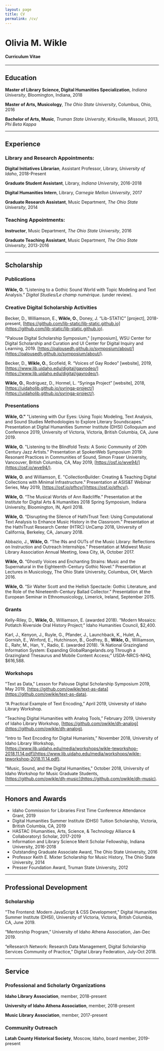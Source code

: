 ```yaml
---
layout: page
title: CV
permalink: /cv/
---
```


# Olivia M. Wikle

#### Curriculum Vitae

---

## Education

**Master of Library Science, Digital Humanities Specialization**, *Indiana University*, Bloomington, Indiana, 2018

**Master of Arts, Musicology**, *The Ohio State University*, Columbus, Ohio, 2016

**Bachelor of Arts, Music**, *Truman State University*, Kirksville, Missouri, 2013, *Phi Beta Kappa*

---

## Experience

### Library and Research Appointments:

**Digital Initiatives Librarian**, Assistant Professor, Library, *University of Idaho*, 2018-Present

**Graduate Student Assistant**, Library, *Indiana University*, 2016-2018

**Digital Humanities Intern**, Library, *Carnegie Mellon University*, 2017

**Graduate Research Assistant**, Music Department, *The Ohio State University*, 2014

### Teaching Appointments:

**Instructor**, Music Department, *The Ohio State University*, 2016

**Graduate Teaching Assistant**, Music Department, *The Ohio State University*, 2013-2016

---

## Scholarship

### Publications

**Wikle, O.** “Listening to a Gothic Sound World with Topic Modeling and Text Analysis.” *Digital Studies/Le champ numérique*. (under review).

### Creative Digital Scholarship Activities

Becker, D., Williamson, E., **Wikle, O.**, Doney, J. “Lib-STATIC” [project], 2018-present, [https://github.com/lib-static/lib-static.github.io](https://github.com/lib-static/lib-static.github.io).

"Palouse Digital Scholarship Symposium," [symposium], WSU Center for Digital Scholarship and Curation and UI Center for Digital Inquiry and Learning, 2019. [https://palousedh.github.io/symposium/about/](https://palousedh.github.io/symposium/about/). 

Becker, D., **Wikle, O.**, Scofield, R. “Voices of Gay Rodeo” [website], 2019, [https://www.lib.uidaho.edu/digital/gayrodeo/](https://www.lib.uidaho.edu/digital/gayrodeo/).

**Wikle, O.**, Rodriguez, D., Hormel, L. “Syringa Project” [website], 2018, [https://uidaholib.github.io/syringa-project/](https://uidaholib.github.io/syringa-project/).
 
### Presentations

**Wikle, O."** "Listening with Our Eyes: Using Topic Modeling, Text Analysis, and Sound Studies Methodologies to Explore Literary Soundscapes." Presentation at Digital Humanities Summer Institute (DHSI) Colloquium and Conference 2019, University of Victoria, Victoria, British Columbia, CA, June 2019. 

**Wikle, O.** "Listening to the Blindfold Tests: A Sonic Community of 20th Century Jazz Artists." Presentation at SpokenWeb Symposium 2019: Resonant Practices in Communities of Sound, Simon Fraser University, Vancouver, British Columbia, CA, May 2019, [https://osf.io/wve94/](https://osf.io/wve94/).

**Wikle, O.** and Williamson, E. "CollectionBuilder: Creating & Teaching Digital Collections with Minimal Infrastructure." Presentation at ASIS&T Webinar Series, May 2019, [https://osf.io/pfhcy/](https://osf.io/pfhcy/). 

**Wikle, O.** “The Musical Worlds of Ann Radcliffe.” Presentation at the Institute for Digital Arts & Humanities 2018 Spring Symposium, Indiana University, Bloomington, IN, April 2018.

**Wikle, O.** “Disrupting the Silence of HathiTrust Text: Using Computational Text Analysis to Enhance Music History in the Classroom.” Presentation at the HathiTrust Research Center (HTRC) UnCamp 2018, University of California, Berkeley, CA, January 2018.

Abbazio, J., **Wikle, O.** “The INs and OUTs of the Music Library: Reflections on Instruction and Outreach Internships.” Presentation at Midwest Music Library Association Annual Meeting, Iowa City, IA, October 2017.

**Wikle, O.** “Ghostly Voices and Enchanting Strains: Music and the Supernatural in the Eighteenth-Century Gothic Novel.” Presentation at Lectures in Musicology, The Ohio State University, Columbus, OH, March 2016.

**Wikle, O.** “Sir Walter Scott and the Hellish Spectacle: Gothic Literature, and the Role of the Nineteenth-Century Ballad Collector.” Presentation at the European Seminar in Ethnomusicology, Limerick, Ireland, September 2015.

### Grants

Kelly-Riley, D., **Wikle, O.**, Williamson, E. (awarded 2018). “Modern Mosaics: Potlatch Riverside Oral History Project;” Idaho Humanities Council, $2,400.

Karl, J., Kenyon, J., Ruyle, G., Pfander, J., Launchback, K., Hulet, A., Gornish, E., Winford, E., Hutchinson, B., Godfrey, B., **Wikle, O.**, Williamson, E., Rahr, M., Han, Y., Radio, E. (awarded 2018). “A National Grazingland Information System: Expanding GlobalRangelands.org Through a Grazingland Thesaurus and Mobile Content Access;” USDA-NRCS-NHQ, $616,588. 

### Workshops

"Text as Data," Lesson for Palouse Digital Scholarship Symposium 2019, May 2019, [https://github.com/owikle/text-as-data](https://github.com/owikle/text-as-data).

“A Practical Example of Text Encoding,” April 2019, University of Idaho Library Workshop.

“Teaching Digital Humanities with Analog Tools,” February 2019, University of Idaho Library Workshop, [https://github.com/owikle/dh-analog](https://github.com/owikle/dh-analog).

“Intro to Text Encoding for Digital Humanists,” November 2018, University of Idaho Library Workshop, [https://www.lib.uidaho.edu/media/workshops/wikle-teworkshop-2018.11.14.pdf](https://www.lib.uidaho.edu/media/workshops/wikle-teworkshop-2018.11.14.pdf).

"Music, Sound, and the Digital Humanities," October 2018, University of Idaho Workshop for Music Graduate Students, [https://github.com/owikle/dh-music](https://github.com/owikle/dh-music).

---

## Honors and Awards

- Idaho Commission for Libraries First Time Conference Attendance Grant, 2019
- Digital Humanities Summer Institute (DHSI) Tuition Scholarship, Victoria, British Columbia, CA, 2019
- HASTAC (Humanities, Arts, Science, & Technology Alliance & Collaboratory) Scholar, 2017-2019
- Information and Library Science Merit Scholar Fellowship, Indiana University, 2016-2018
- Outstanding Graduate Associate Award, The Ohio State University, 2016
- Professor Keith E. Mixter Scholarship for Music History, The Ohio State University, 2014
- Presser Foundation Award, Truman State University, 2012

---

## Professional Development

### Scholarship

"The Frontend: Modern JavaScript & CSS Development," Digital Humanities Summer Institute (DHSI), University of Victoria, Victoria, British Columbia, CA, June 2019.

“Mentorship Program,” University of Idaho Athena Association, Jan-Dec 2019.

“eResearch Network: Research Data Management, Digital Scholarship Services Community of Practice,” Digital Library Federation, July-Oct 2018.

---

## Service

### Professional and Scholarly Organizations

**Idaho Library Association**, member, 2018-present

**University of Idaho Athena Association**, member, 2018-present

**Music Library Association**, member, 2017-present

### Community Outreach

**Latah County Historical Society**, Moscow, Idaho, board member, 2019-present  
